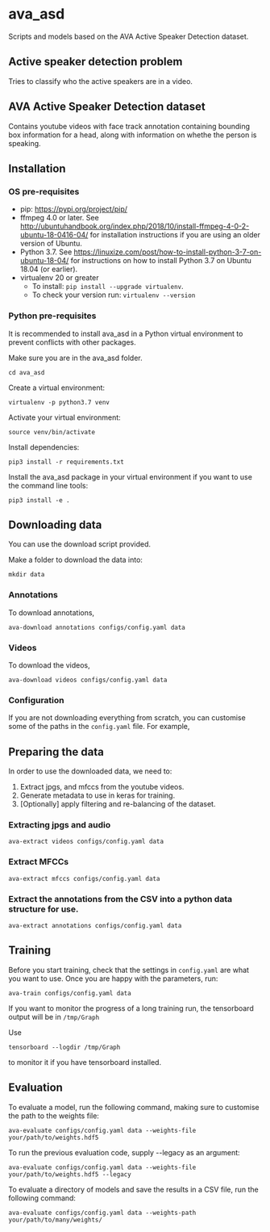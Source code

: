# ava_asd
Scripts and models based on the AVA Active Speaker Detection dataset.

## Active speaker detection problem
Tries to classify who the active speakers are in a video.

## AVA Active Speaker Detection dataset
Contains youtube videos with face track annotation containing bounding box information for a head, along with 
information on whethe the person is speaking.

## Installation

### OS pre-requisites
- pip: https://pypi.org/project/pip/
- ffmpeg 4.0 or later. See http://ubuntuhandbook.org/index.php/2018/10/install-ffmpeg-4-0-2-ubuntu-18-0416-04/ 
for installation instructions if you are using an older version of Ubuntu.
- Python 3.7. See https://linuxize.com/post/how-to-install-python-3-7-on-ubuntu-18-04/ for instructions on how to
install Python 3.7 on Ubuntu 18.04 (or earlier).
- virtualenv 20 or greater
  - To install: `pip install --upgrade virtualenv`. 
  - To check your version run: `virtualenv --version`

### Python pre-requisites
It is recommended to install ava_asd in a Python virtual environment to prevent conflicts with other packages.

Make sure you are in the ava_asd folder.
```
cd ava_asd
```

Create a virtual environment:
```
virtualenv -p python3.7 venv
```

Activate your virtual environment:
```
source venv/bin/activate
```

Install dependencies:
```
pip3 install -r requirements.txt
```

Install the ava_asd package in your virtual environment if you want to use the command line tools:
```
pip3 install -e .
```

## Downloading data
You can use the download script provided.

Make a folder to download the data into:
```
mkdir data
```

### Annotations
To download annotations,
```
ava-download annotations configs/config.yaml data
```

### Videos
To download the videos,
```
ava-download videos configs/config.yaml data
```

### Configuration
If you are not downloading everything from scratch, you can customise some of the paths in the `config.yaml` file.
For example, 

## Preparing the data

In order to use the downloaded data, we need to:
1. Extract jpgs, and mfccs from the youtube videos.
2. Generate metadata to use in keras for training.
3. [Optionally] apply filtering and re-balancing of the dataset.

### Extracting jpgs and audio
```
ava-extract videos configs/config.yaml data
```

### Extract MFCCs
```
ava-extract mfccs configs/config.yaml data
```

### Extract the annotations from the CSV into a python data structure for use.
```
ava-extract annotations configs/config.yaml data
```

## Training
Before you start training, check that the settings in ```config.yaml``` are what you want to use.  Once you are happy 
with the parameters, run:
```
ava-train configs/config.yaml data
```

If you want to monitor the progress of a long training run, the tensorboard output will be in ```/tmp/Graph```

Use
```
tensorboard --logdir /tmp/Graph
```
to monitor it if you have tensorboard installed.

## Evaluation
To evaluate a model, run the following command, making sure to customise the path to the weights file:
```
ava-evaluate configs/config.yaml data --weights-file your/path/to/weights.hdf5
```

To run the previous evaluation code, supply --legacy as an argument:
```
ava-evaluate configs/config.yaml data --weights-file your/path/to/weights.hdf5 --legacy
```

To evaluate a directory of models and save the results in a CSV file, run the following command:
```
ava-evaluate configs/config.yaml data --weights-path your/path/to/many/weights/
```